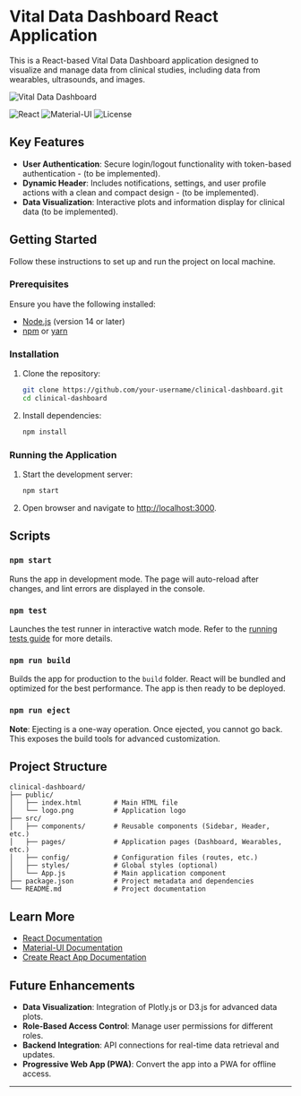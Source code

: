 
# Vital Data Dashboard React Application

This is a React-based Vital Data Dashboard application designed to visualize and manage data from clinical studies, including data from wearables, ultrasounds, and images.

![Vital Data Dashboard](public/gif/animation.gif)
<!-- ![Last Commit](https://img.shields.io/github/last-commit/Oucru-Innovations/vital-data-dashboard)
![Dependencies](https://img.shields.io/david/Oucru-Innovations/vital-data-dashboard)
![Issues](https://img.shields.io/github/issues/Oucru-Innovations/vital-data-dashboard)
![Pull Requests](https://img.shields.io/github/issues-pr/Oucru-Innovations/vital-data-dashboard) -->
![React](https://img.shields.io/badge/React-17.0.2-blue?logo=react) 
![Material-UI](https://img.shields.io/badge/Material--UI-5.0.0-blue?logo=mui) 
![License](https://img.shields.io/badge/license-MIT-green)

## Key Features

- **User Authentication**: Secure login/logout functionality with token-based authentication - (to be implemented).
- **Dynamic Header**: Includes notifications, settings, and user profile actions with a clean and compact design - (to be implemented).
- **Data Visualization**: Interactive plots and information display for clinical data (to be implemented).

## Getting Started

Follow these instructions to set up and run the project on local machine.

### Prerequisites

Ensure you have the following installed:
- [Node.js](https://nodejs.org/) (version 14 or later)
- [npm](https://www.npmjs.com/) or [yarn](https://yarnpkg.com/)

### Installation

1. Clone the repository:
   ```bash
   git clone https://github.com/your-username/clinical-dashboard.git
   cd clinical-dashboard
   ```

2. Install dependencies:
   ```bash
   npm install
   ```

### Running the Application

1. Start the development server:
   ```bash
   npm start
   ```

2. Open browser and navigate to [http://localhost:3000](http://localhost:3000).

## Scripts

### `npm start`
Runs the app in development mode. The page will auto-reload after changes, and lint errors are displayed in the console.

### `npm test`
Launches the test runner in interactive watch mode. Refer to the [running tests guide](https://facebook.github.io/create-react-app/docs/running-tests) for more details.

### `npm run build`
Builds the app for production to the `build` folder. React will be bundled and optimized for the best performance. The app is then ready to be deployed.

### `npm run eject`
**Note**: Ejecting is a one-way operation. Once ejected, you cannot go back. This exposes the build tools for advanced customization.

## Project Structure

```
clinical-dashboard/
├── public/
│   ├── index.html        # Main HTML file
│   └── logo.png          # Application logo
├── src/
│   ├── components/       # Reusable components (Sidebar, Header, etc.)
│   ├── pages/            # Application pages (Dashboard, Wearables, etc.)
│   ├── config/           # Configuration files (routes, etc.)
│   ├── styles/           # Global styles (optional)
│   └── App.js            # Main application component
├── package.json          # Project metadata and dependencies
└── README.md             # Project documentation
```

## Learn More

- [React Documentation](https://reactjs.org/)
- [Material-UI Documentation](https://mui.com/)
- [Create React App Documentation](https://facebook.github.io/create-react-app/docs/getting-started)

## Future Enhancements

- **Data Visualization**: Integration of Plotly.js or D3.js for advanced data plots.
- **Role-Based Access Control**: Manage user permissions for different roles.
- **Backend Integration**: API connections for real-time data retrieval and updates.
- **Progressive Web App (PWA)**: Convert the app into a PWA for offline access.

---
